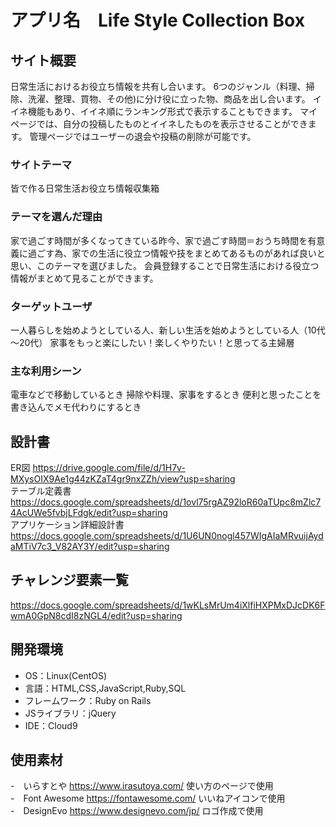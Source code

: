 # アプリ名　Life Style Collection Box

## サイト概要
日常生活におけるお役立ち情報を共有し合います。
6つのジャンル（料理、掃除、洗濯、整理、買物、その他)に分け役に立った物、商品を出し合います。
イイネ機能もあり、イイネ順にランキング形式で表示することもできます。
マイページでは、自分の投稿したものとイイネしたものを表示させることができます。
管理ページではユーザーの退会や投稿の削除が可能です。

### サイトテーマ
皆で作る日常生活お役立ち情報収集箱

### テーマを選んだ理由
家で過ごす時間が多くなってきている昨今、家で過ごす時間＝おうち時間を有意義に過ごす為、家での生活に役立つ情報や技をまとめてあるものがあれば良いと思い、このテーマを選びました。
会員登録することで日常生活における役立つ情報がまとめて見ることができます。

### ターゲットユーザ
一人暮らしを始めようとしている人、新しい生活を始めようとしている人（10代～20代）
家事をもっと楽にしたい！楽しくやりたい！と思ってる主婦層

### 主な利用シーン
電車などで移動しているとき
掃除や料理、家事をするとき
便利と思ったことを書き込んでメモ代わりにするとき


## 設計書
ER図 https://drive.google.com/file/d/1H7v-MXysOIX9Ae1g44zKZaT4gr9nxZZh/view?usp=sharing<br>
テーブル定義書 https://docs.google.com/spreadsheets/d/1ovl75rgAZ92loR60aTUpc8mZlc74AcUWe5fvbjLFdgk/edit?usp=sharing<br>
アプリケーション詳細設計書 https://docs.google.com/spreadsheets/d/1U6UN0nogl457WIgAIaMRvuijAydaMTiV7c3_V82AY3Y/edit?usp=sharing<br>


## チャレンジ要素一覧
https://docs.google.com/spreadsheets/d/1wKLsMrUm4iXlfiHXPMxDJcDK6FwmA0GpN8cdI8zNGL4/edit?usp=sharing

## 開発環境
- OS：Linux(CentOS)
- 言語：HTML,CSS,JavaScript,Ruby,SQL
- フレームワーク：Ruby on Rails
- JSライブラリ：jQuery
- IDE：Cloud9

## 使用素材
-　いらすとや https://www.irasutoya.com/ 使い方のページで使用<br>
-　Font Awesome https://fontawesome.com/ いいねアイコンで使用<br>
-　DesignEvo https://www.designevo.com/jp/ ロゴ作成で使用<br>
